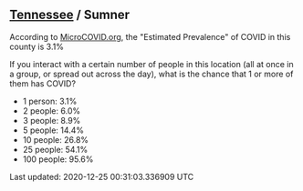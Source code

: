 
## [Tennessee](/united-states/tennessee) / Sumner

According to [MicroCOVID.org](http://microcovid.org),
the "Estimated Prevalence" of COVID in this county is 3.1%

If you interact with a certain number of people in this location
(all at once in a group, or spread out across the day), what is the chance that
1 or more of them has COVID?

- 1 person: 3.1%
- 2 people: 6.0%
- 3 people: 8.9%
- 5 people: 14.4%
- 10 people: 26.8%
- 25 people: 54.1%
- 100 people: 95.6%

Last updated: 2020-12-25 00:31:03.336909 UTC

